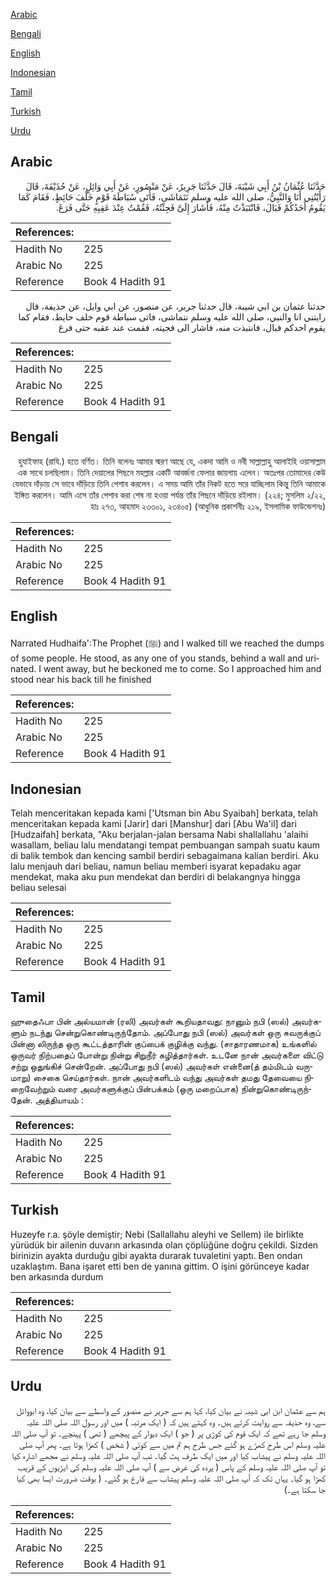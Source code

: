 [Arabic](#arabic)

[Bengali](#bengali)

[English](#english)

[Indonesian](#indonesian)

[Tamil](#tamil)

[Turkish](#turkish)

[Urdu](#urdu)

## Arabic


<div dir="rtl" lang="ar" style={{fontSize:'larger',backgroundColor:'#f8f9fa',padding:20}}>
حَدَّثَنَا عُثْمَانُ بْنُ أَبِي شَيْبَةَ، قَالَ حَدَّثَنَا جَرِيرٌ، عَنْ مَنْصُورٍ، عَنْ أَبِي وَائِلٍ، عَنْ حُذَيْفَةَ، قَالَ رَأَيْتُنِي أَنَا وَالنَّبِيُّ، صلى الله عليه وسلم نَتَمَاشَى، فَأَتَى سُبَاطَةَ قَوْمٍ خَلْفَ حَائِطٍ، فَقَامَ كَمَا يَقُومُ أَحَدُكُمْ فَبَالَ، فَانْتَبَذْتُ مِنْهُ، فَأَشَارَ إِلَىَّ فَجِئْتُهُ، فَقُمْتُ عِنْدَ عَقِبِهِ حَتَّى فَرَغَ‏.‏
</div>
<div style={{backgroundColor:'#f8f9fa',padding:20, marginBottom: 10}}><table> <thead> <tr> <th>References:</th> <th></th> </tr> </thead> <tbody><tr><td>Hadith No</td><td>225</td></tr><tr><td>Arabic No</td><td>225</td></tr><tr><td>Reference</td><td>Book 4 Hadith 91</td></tr></tbody></table></div>


<div dir="rtl" lang="ar" style={{fontSize:'larger',backgroundColor:'#f8f9fa',padding:20}}>
حدثنا عثمان بن ابي شيبة، قال حدثنا جرير، عن منصور، عن ابي وايل، عن حذيفة، قال رايتني انا والنبي، صلى الله عليه وسلم نتماشى، فاتى سباطة قوم خلف حايط، فقام كما يقوم احدكم فبال، فانتبذت منه، فاشار الى فجيته، فقمت عند عقبه حتى فرغ
</div>
<div style={{backgroundColor:'#f8f9fa',padding:20, marginBottom: 10}}><table> <thead> <tr> <th>References:</th> <th></th> </tr> </thead> <tbody><tr><td>Hadith No</td><td>225</td></tr><tr><td>Arabic No</td><td>225</td></tr><tr><td>Reference</td><td>Book 4 Hadith 91</td></tr></tbody></table></div>

## Bengali


<div dir="rtl" lang="bn" style={{fontSize:'larger',backgroundColor:'#f8f9fa',padding:20}}>
হুযাইফাহ (রাযি.) হতে বর্ণিত। তিনি বলেনঃ আমার স্মরণ আছে যে, একদা আমি ও নবী সাল্লাল্লাহু আলাইহি ওয়াসাল্লাম এক সাথে চলছিলাম। তিনি দেয়ালের পিছনে মহল্লার একটি আবর্জনা ফেলার জায়গায় এলেন। অতঃপর তোমাদের কেউ যেভাবে দাঁড়ায় সে ভাবে দাঁড়িয়ে তিনি পেশাব করলেন। এ সময় আমি তাঁর নিকট হতে সরে যাচ্ছিলাম কিন্তু তিনি আমাকে ইঙ্গিত করলেন। আমি এসে তাঁর পেশাব করা শেষ না হওয়া পর্যন্ত তাঁর পিছনে দাঁড়িয়ে রইলাম। (২২৪; মুসলিম ২/২২, হাঃ ২৭৩, আহমাদ ২৩৩০১, ২৩৪০৫) (আধুনিক প্রকাশনীঃ ২১৯, ইসলামিক ফাউন্ডেশনঃ)
</div>
<div style={{backgroundColor:'#f8f9fa',padding:20, marginBottom: 10}}><table> <thead> <tr> <th>References:</th> <th></th> </tr> </thead> <tbody><tr><td>Hadith No</td><td>225</td></tr><tr><td>Arabic No</td><td>225</td></tr><tr><td>Reference</td><td>Book 4 Hadith 91</td></tr></tbody></table></div>

## English


<div dir="ltr" lang="en" style={{fontSize:'larger',backgroundColor:'#f8f9fa',padding:20}}>
Narrated Hudhaifa':The Prophet (ﷺ) and I walked till we reached the dumps of some people. He stood, as any one of you stands, behind a wall and urinated. I went away, but he beckoned me to come. So I approached him and stood near his back till he finished
</div>
<div style={{backgroundColor:'#f8f9fa',padding:20, marginBottom: 10}}><table> <thead> <tr> <th>References:</th> <th></th> </tr> </thead> <tbody><tr><td>Hadith No</td><td>225</td></tr><tr><td>Arabic No</td><td>225</td></tr><tr><td>Reference</td><td>Book 4 Hadith 91</td></tr></tbody></table></div>

## Indonesian


<div dir="ltr" lang="id" style={{fontSize:'larger',backgroundColor:'#f8f9fa',padding:20}}>
Telah menceritakan kepada kami ['Utsman bin Abu Syaibah] berkata, telah menceritakan kepada kami [Jarir] dari [Manshur] dari [Abu Wa'il] dari [Hudzaifah] berkata, "Aku berjalan-jalan bersama Nabi shallallahu 'alaihi wasallam, beliau lalu mendatangi tempat pembuangan sampah suatu kaum di balik tembok dan kencing sambil berdiri sebagaimana kalian berdiri. Aku lalu menjauh dari beliau, namun beliau memberi isyarat kepadaku agar mendekat, maka aku pun mendekat dan berdiri di belakangnya hingga beliau selesai
</div>
<div style={{backgroundColor:'#f8f9fa',padding:20, marginBottom: 10}}><table> <thead> <tr> <th>References:</th> <th></th> </tr> </thead> <tbody><tr><td>Hadith No</td><td>225</td></tr><tr><td>Arabic No</td><td>225</td></tr><tr><td>Reference</td><td>Book 4 Hadith 91</td></tr></tbody></table></div>

## Tamil


<div dir="ltr" lang="ta" style={{fontSize:'larger',backgroundColor:'#f8f9fa',padding:20}}>
ஹுதைஃபா பின் அல்யமான் (ரலி) அவர்கள் கூறியதாவது: நானும் நபி (ஸல்) அவர்களும் நடந்து சென்றுகொண்டிருந்தோம். அப்போது நபி (ஸல்) அவர்கள் ஒரு சுவருக்குப் பின்னா லிருந்த ஒரு கூட்டத்தாரின் குப்பைக் குழிக்கு வந்து. (சாதாரணமாக) உங்களில் ஒருவர் நிற்பதைப் போன்று நின்று சிறுநீர் கழித்தார்கள். உடனே நான் அவர்களை விட்டு சற்று ஒதுங்கிச் சென்றேன். அப்போது நபி (ஸல்) அவர்கள் என்னை(த் தம்மிடம் வருமாறு) சைகை செய்தார்கள். நான் அவர்களிடம் வந்து அவர்கள் தமது தேவையை நிறைவேற்றும் வரை அவர்களுக்குப் பின்பக்கம் (ஒரு மறைப்பாக) நின்றுகொண்டிருந்தேன். அத்தியாயம் :
</div>
<div style={{backgroundColor:'#f8f9fa',padding:20, marginBottom: 10}}><table> <thead> <tr> <th>References:</th> <th></th> </tr> </thead> <tbody><tr><td>Hadith No</td><td>225</td></tr><tr><td>Arabic No</td><td>225</td></tr><tr><td>Reference</td><td>Book 4 Hadith 91</td></tr></tbody></table></div>

## Turkish


<div dir="ltr" lang="tr" style={{fontSize:'larger',backgroundColor:'#f8f9fa',padding:20}}>
Huzeyfe r.a. şöyle demiştir; Nebi (Sallallahu aleyhi ve Sellem) ile birlikte yürüdük bir ailenin duvarın arkasında olan çöplüğüne doğru çekildi. Sizden birinizin ayakta durduğu gibi ayakta durarak tuvaletini yaptı. Ben ondan uzaklaştım. Bana işaret etti ben de yanına gittim. O işini görünceye kadar ben arkasında durdum
</div>
<div style={{backgroundColor:'#f8f9fa',padding:20, marginBottom: 10}}><table> <thead> <tr> <th>References:</th> <th></th> </tr> </thead> <tbody><tr><td>Hadith No</td><td>225</td></tr><tr><td>Arabic No</td><td>225</td></tr><tr><td>Reference</td><td>Book 4 Hadith 91</td></tr></tbody></table></div>

## Urdu


<div dir="rtl" lang="ur" style={{fontSize:'larger',backgroundColor:'#f8f9fa',padding:20}}>
ہم سے عثمان ابن ابی شیبہ نے بیان کیا، کہا ہم سے جریر نے منصور کے واسطے سے بیان کیا، وہ ابووائل سے، وہ حذیفہ سے روایت کرتے ہیں۔ وہ کہتے ہیں کہ ( ایک مرتبہ ) میں اور رسول اللہ صلی اللہ علیہ وسلم جا رہے تھے کہ ایک قوم کی کوڑی پر ( جو ) ایک دیوار کے پیچھے ( تھی ) پہنچے۔ تو آپ صلی اللہ علیہ وسلم اس طرح کھڑے ہو گئے جس طرح ہم تم میں سے کوئی ( شخص ) کھڑا ہوتا ہے۔ پھر آپ صلی اللہ علیہ وسلم نے پیشاب کیا اور میں ایک طرف ہٹ گیا۔ تب آپ صلی اللہ علیہ وسلم نے مجھے اشارہ کیا تو آپ صلی اللہ علیہ وسلم کے پاس ( پردہ کی غرض سے ) آپ صلی اللہ علیہ وسلم کی ایڑیوں کے قریب کھڑا ہو گیا۔ یہاں تک کہ آپ صلی اللہ علیہ وسلم پیشاب سے فارغ ہو گئے۔ ( بوقت ضرورت ایسا بھی کیا جا سکتا ہے۔)
</div>
<div style={{backgroundColor:'#f8f9fa',padding:20, marginBottom: 10}}><table> <thead> <tr> <th>References:</th> <th></th> </tr> </thead> <tbody><tr><td>Hadith No</td><td>225</td></tr><tr><td>Arabic No</td><td>225</td></tr><tr><td>Reference</td><td>Book 4 Hadith 91</td></tr></tbody></table></div>
